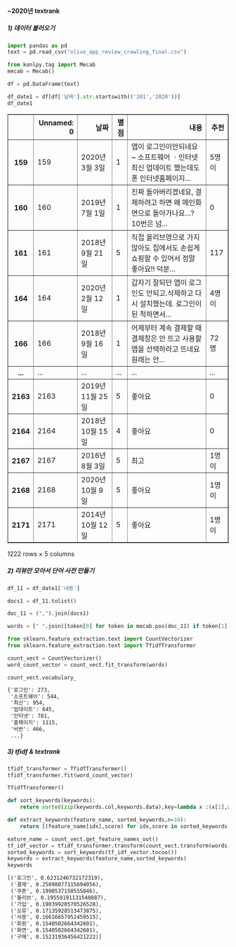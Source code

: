 #### ~2020년 textrank

##### 1\) 데이터 불러오기

```python
import pandas as pd
text = pd.read_csv("olive_app_review_crawling_final.csv")
```

```python
from konlpy.tag import Mecab
mecab = Mecab()
```

```python
df = pd.DataFrame(text)
```

```python
df_date1 = df[df['날짜'].str.startswith(('201','2020'))]
df_date1
```

<table border="1" class="dataframe">
  <thead>
    <tr style="text-align: right;">
      <th></th>
      <th>Unnamed: 0</th>
      <th>날짜</th>
      <th>별점</th>
      <th>내용</th>
      <th>추천</th>
    </tr>
  </thead>
  <tbody>
    <tr>
      <th>159</th>
      <td>159</td>
      <td>2020년 3월 3일</td>
      <td>1</td>
      <td>앱이 로그인이안되네요~ 소프트웨어 ㆍ인터넷 최신 업데이트 했는데도 폰 인터넷홈페이지...</td>
      <td>5명이</td>
    </tr>
    <tr>
      <th>160</th>
      <td>160</td>
      <td>2019년 7월 1일</td>
      <td>1</td>
      <td>진짜 돌아버리겠네요, 결제하려고 하면 왜 메인화면으로 돌아가나요...? 10번은 넘...</td>
      <td>0</td>
    </tr>
    <tr>
      <th>161</th>
      <td>161</td>
      <td>2018년 9월 21일</td>
      <td>5</td>
      <td>직접 올리브영으로 가지않아도 집에서도 손쉽게 쇼핑할 수 있어서 정말 좋아요!! 덕분...</td>
      <td>117</td>
    </tr>
    <tr>
      <th>164</th>
      <td>164</td>
      <td>2020년 2월 12일</td>
      <td>1</td>
      <td>갑자기 잘되던 앱이 로그인도 안되고.삭제하고 다시 설치했는데. 로그인이 된 척하면서...</td>
      <td>4명이</td>
    </tr>
    <tr>
      <th>166</th>
      <td>166</td>
      <td>2018년 9월 16일</td>
      <td>1</td>
      <td>어제부터 계속 결제할 때 결제창은 안 뜨고 사용할 앱을 선택하라고 뜨네요 원래는 안...</td>
      <td>72명</td>
    </tr>
    <tr>
      <th>...</th>
      <td>...</td>
      <td>...</td>
      <td>...</td>
      <td>...</td>
      <td>...</td>
    </tr>
    <tr>
      <th>2163</th>
      <td>2163</td>
      <td>2019년 11월 25일</td>
      <td>5</td>
      <td>좋아요</td>
      <td>0</td>
    </tr>
    <tr>
      <th>2164</th>
      <td>2164</td>
      <td>2018년 10월 15일</td>
      <td>4</td>
      <td>좋아요</td>
      <td>0</td>
    </tr>
    <tr>
      <th>2167</th>
      <td>2167</td>
      <td>2016년 8월 3일</td>
      <td>5</td>
      <td>최고</td>
      <td>1명이</td>
    </tr>
    <tr>
      <th>2168</th>
      <td>2168</td>
      <td>2020년 10월 9일</td>
      <td>5</td>
      <td>좋아요</td>
      <td>1명이</td>
    </tr>
    <tr>
      <th>2171</th>
      <td>2171</td>
      <td>2014년 10월 12일</td>
      <td>5</td>
      <td>좋아요</td>
      <td>1명이</td>
    </tr>
  </tbody>
</table>
<p>1222 rows × 5 columns</p>



##### 2\) 리뷰만 모아서 단어 사전 만들기

```python
df_11 = df_date1['내용']
```

```python
docs1 = df_11.tolist()
```

```python
doc_11 = (",").join(docs1)
```

```python
words = [" ".join([token[0] for token in mecab.pos(doc_11) if token[1].strip() in ["NNG", "NNP", "VV"]])]
```

```python
from sklearn.feature_extraction.text import CountVectorizer
from sklearn.feature_extraction.text import TfidfTransformer

count_vect = CountVectorizer()
word_count_vector = count_vect.fit_transform(words)
```

```pyth
count_vect.vocabulary_
```

```html
{'로그인': 273,
 '소프트웨어': 544,
 '최신': 954,
 '업데이트': 645,
 '인터넷': 781,
 '홈페이지': 1115,
 '비번': 466,
 ...}
```



##### 3\) tfidf & textrank

```python
tfidf_transformer = TfidfTransformer()
tfidf_transformer.fit(word_count_vector)
```

```html
TfidfTransformer()
```

```python
def sort_keywords(keywords):
    return sorted(zip(keywords.col,keywords.data),key=lambda x :(x[1],x[0]), reverse=True)

def extract_keywords(feature_name, sorted_keywords,n=10):
    return [(feature_name[idx],score) for idx,score in sorted_keywords[:n]]
```

```python
eature_name = count_vect.get_feature_names_out()
tf_idf_vector = tfidf_transformer.transform(count_vect.transform(words))
sorted_keywords = sort_keywords(tf_idf_vector.tocoo())
keywords = extract_keywords(feature_name,sorted_keywords)
keywords
```

```html
[('로그인', 0.6231246732172319),
 ('결제', 0.25098077115694056),
 ('쿠폰', 0.1990537150555046),
 ('올리브', 0.19559191131540887),
 ('가입', 0.19039920570526528),
 ('오류', 0.17135928513473875),
 ('사용', 0.16616657952459515),
 ('회원', 0.1540502664342601),
 ('화면', 0.1540502664342601),
 ('구매', 0.15231936456421222)]
```

